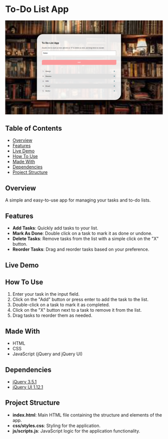 # To-Do List App

![alt text](1.png)

## Table of Contents

- [Overview](#overview)
- [Features](#features)
- [Live Demo](#live-demo)
- [How To Use](#how-to-use)
- [Made With](#made-with)
- [Dependencies](#dependencies)
- [Project Structure](#project-structure)

## Overview

A simple and easy-to-use app for managing your tasks and to-do lists.

## Features

- **Add Tasks**: Quickly add tasks to your list.
- **Mark As Done**: Double click on a task to mark it as done or undone.
- **Delete Tasks**: Remove tasks from the list with a simple click on the "X" button.
- **Reorder Tasks**: Drag and reorder tasks based on your preference.

## Live Demo

[Click here to see the Live Site]:https://githubtodolist.netlify.app/

## How To Use

1. Enter your task in the input field.
2. Click on the "Add" button or press enter to add the task to the list.
3. Double-click on a task to mark it as completed.
4. Click on the "X" button next to a task to remove it from the list.
5. Drag tasks to reorder them as needed.

## Made With

- HTML
- CSS
- JavaScript (jQuery and jQuery UI)

## Dependencies

- [jQuery 3.5.1](https://code.jquery.com/jquery-3.5.1.js)
- [jQuery UI 1.12.1](https://code.jquery.com/ui/1.12.1/jquery-ui.js)

## Project Structure

- **index.html**: Main HTML file containing the structure and elements of the app.
- **css/styles.css**: Styling for the application.
- **js/scripts.js**: JavaScript logic for the application functionality.
